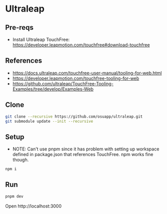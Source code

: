# Ultraleap

## Pre-reqs
- Install Ultraleap TouchFree: https://developer.leapmotion.com/touchfree#download-touchfree

## References
- https://docs.ultraleap.com/touchfree-user-manual/tooling-for-web.html
- https://developer.leapmotion.com/touchfree-tooling-for-web
- https://github.com/ultraleap/TouchFree-Tooling-Examples/tree/develop/Examples-Web

## Clone

```bash
git clone --recursive https://github.com/osuapp/ultraleap.git
git submodule update --init --recursive
```

## Setup
- NOTE: Can't use pnpm since it has problem with setting up workspace defined in package.json that references TouchFree. npm works fine though.
```bash
npm i
```

## Run

```bash
pnpm dev
```

Open http://localhost:3000